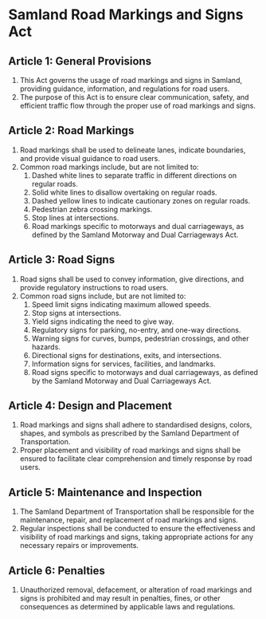# Samland Road Markings and Signs Act

## Article 1: General Provisions
1. This Act governs the usage of road markings and signs in Samland, providing guidance, information, and regulations for road users.
2. The purpose of this Act is to ensure clear communication, safety, and efficient traffic flow through the proper use of road markings and signs.

## Article 2: Road Markings
1. Road markings shall be used to delineate lanes, indicate boundaries, and provide visual guidance to road users.
2. Common road markings include, but are not limited to:
   1. Dashed white lines to separate traffic in different directions on regular roads.
   2. Solid white lines to disallow overtaking on regular roads.
   3. Dashed yellow lines to indicate cautionary zones on regular roads.
   4. Pedestrian zebra crossing markings.
   5. Stop lines at intersections.
   6. Road markings specific to motorways and dual carriageways, as defined by the Samland Motorway and Dual Carriageways Act.

## Article 3: Road Signs
1. Road signs shall be used to convey information, give directions, and provide regulatory instructions to road users.
2. Common road signs include, but are not limited to:
   1. Speed limit signs indicating maximum allowed speeds.
   2. Stop signs at intersections.
   3. Yield signs indicating the need to give way.
   4. Regulatory signs for parking, no-entry, and one-way directions.
   5. Warning signs for curves, bumps, pedestrian crossings, and other hazards.
   6. Directional signs for destinations, exits, and intersections.
   7. Information signs for services, facilities, and landmarks.
   8. Road signs specific to motorways and dual carriageways, as defined by the Samland Motorway and Dual Carriageways Act.

## Article 4: Design and Placement
1. Road markings and signs shall adhere to standardised designs, colors, shapes, and symbols as prescribed by the Samland Department of Transportation.
2. Proper placement and visibility of road markings and signs shall be ensured to facilitate clear comprehension and timely response by road users.

## Article 5: Maintenance and Inspection
1. The Samland Department of Transportation shall be responsible for the maintenance, repair, and replacement of road markings and signs.
2. Regular inspections shall be conducted to ensure the effectiveness and visibility of road markings and signs, taking appropriate actions for any necessary repairs or improvements.

## Article 6: Penalties
1. Unauthorized removal, defacement, or alteration of road markings and signs is prohibited and may result in penalties, fines, or other consequences as determined by applicable laws and regulations.
